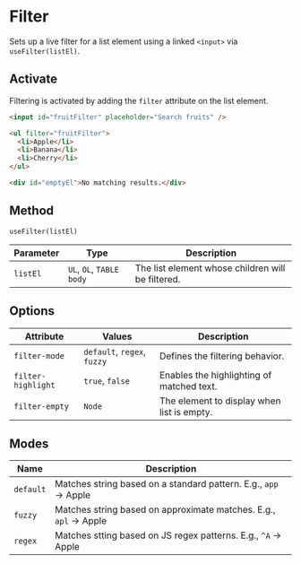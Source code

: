 # Filter

Sets up a live filter for a list element using a linked `<input>` via `useFilter(listEl)`.

## Activate

Filtering is activated by adding the `filter` attribute on the list element.

```html
<input id="fruitFilter" placeholder="Search fruits" />

<ul filter="fruitFilter">
  <li>Apple</li>
  <li>Banana</li>
  <li>Cherry</li>
</ul>

<div id="emptyEl">No matching results.</div>
```

## Method

`useFilter(listEl)`

| Parameter | Type                     | Description                                       |
| --------- | ------------------------ | ------------------------------------------------- |
| `listEl`  | `UL`, `OL`, `TABLE body` | The list element whose children will be filtered. |

## Options

| Attribute          | Values                      | Description                                |
| ------------------ | --------------------------- | ------------------------------------------ |
| `filter-mode`      | `default`, `regex`, `fuzzy` | Defines the filtering behavior.            |
| `filter-highlight` | `true`, `false`             | Enables the highlighting of matched text.  |
| `filter-empty`     | `Node`                      | The element to display when list is empty. |

## Modes

| Name      | Description                                                      |
| --------- | ---------------------------------------------------------------- |
| `default` | Matches string based on a standard pattern. E.g., `app` → Apple  |
| `fuzzy`   | Matches string based on approximate matches. E.g., `apl` → Apple |
| `regex`   | Matches stting based on JS regex patterns. E.g., `^A` → Apple    |
